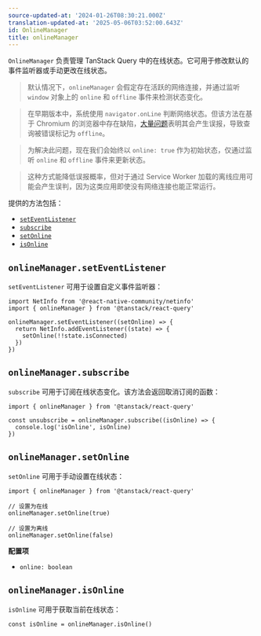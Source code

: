 ```yaml
---
source-updated-at: '2024-01-26T08:30:21.000Z'
translation-updated-at: '2025-05-06T03:52:00.643Z'
id: OnlineManager
title: onlineManager
---
```


`OnlineManager` 负责管理 TanStack Query 中的在线状态。它可用于修改默认的事件监听器或手动更改在线状态。

> 默认情况下，`onlineManager` 会假定存在活跃的网络连接，并通过监听 `window` 对象上的 `online` 和 `offline` 事件来检测状态变化。

> 在早期版本中，系统使用 `navigator.onLine` 判断网络状态。但该方法在基于 Chromium 的浏览器中存在缺陷，[大量问题](https://bugs.chromium.org/p/chromium/issues/list?q=navigator.online)表明其会产生误报，导致查询被错误标记为 `offline`。

> 为解决此问题，现在我们会始终以 `online: true` 作为初始状态，仅通过监听 `online` 和 `offline` 事件来更新状态。

> 这种方式能降低误报概率，但对于通过 Service Worker 加载的离线应用可能会产生误判，因为这类应用即使没有网络连接也能正常运行。

提供的方法包括：

- [`setEventListener`](#onlinemanagerseteventlistener)
- [`subscribe`](#onlinemanagersubscribe)
- [`setOnline`](#onlinemanagersetonline)
- [`isOnline`](#onlinemanagerisonline)

## `onlineManager.setEventListener`

`setEventListener` 可用于设置自定义事件监听器：

```tsx
import NetInfo from '@react-native-community/netinfo'
import { onlineManager } from '@tanstack/react-query'

onlineManager.setEventListener((setOnline) => {
  return NetInfo.addEventListener((state) => {
    setOnline(!!state.isConnected)
  })
})
```

## `onlineManager.subscribe`

`subscribe` 可用于订阅在线状态变化。该方法会返回取消订阅的函数：

```tsx
import { onlineManager } from '@tanstack/react-query'

const unsubscribe = onlineManager.subscribe((isOnline) => {
  console.log('isOnline', isOnline)
})
```

## `onlineManager.setOnline`

`setOnline` 可用于手动设置在线状态：

```tsx
import { onlineManager } from '@tanstack/react-query'

// 设置为在线
onlineManager.setOnline(true)

// 设置为离线
onlineManager.setOnline(false)
```

**配置项**

- `online: boolean`

## `onlineManager.isOnline`

`isOnline` 可用于获取当前在线状态：

```tsx
const isOnline = onlineManager.isOnline()
```
